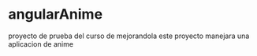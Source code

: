 # angularAnime
proyecto de prueba del curso de mejorandola  este proyecto manejara una aplicacion de anime
